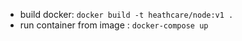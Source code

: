 -   build docker: `docker build -t heathcare/node:v1 .`
-   run container from image : `docker-compose up`
